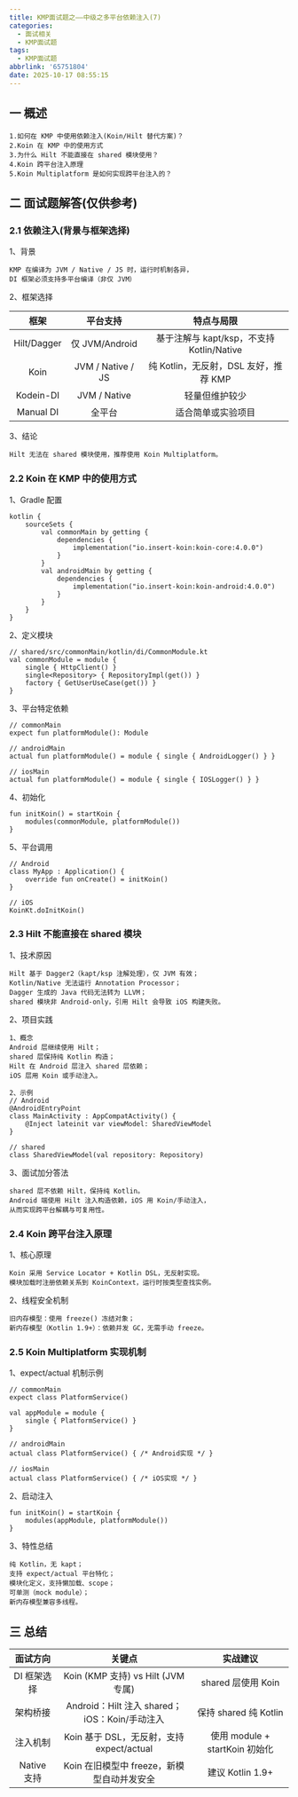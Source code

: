 ```yaml
---
title: KMP面试题之——中级之多平台依赖注入(7)
categories:
  - 面试相关
  - KMP面试题
tags:
  - KMP面试题
abbrlink: '65751804'
date: 2025-10-17 08:55:15
---
```

## 一 概述

```
1.如何在 KMP 中使用依赖注入(Koin/Hilt 替代方案)？
2.Koin 在 KMP 中的使用方式
3.为什么 Hilt 不能直接在 shared 模块使用？
4.Koin 跨平台注入原理
5.Koin Multiplatform 是如何实现跨平台注入的？
```

<!--more-->

## 二 面试题解答(仅供参考)

### 2.1 依赖注入(背景与框架选择)

1、背景

```
KMP 在编译为 JVM / Native / JS 时，运行时机制各异，
DI 框架必须支持多平台编译（非仅 JVM）
```

2、框架选择

|    框架     |     平台支持      |                特点与局限                 |
| :---------: | :---------------: | :---------------------------------------: |
| Hilt/Dagger |  仅 JVM/Android   | 基于注解与 kapt/ksp，不支持 Kotlin/Native |
|    Koin     | JVM / Native / JS |   纯 Kotlin，无反射，DSL 友好，推荐 KMP   |
|  Kodein-DI  |   JVM / Native    |              轻量但维护较少               |
|  Manual DI  |      全平台       |            适合简单或实验项目             |

3、结论

```
Hilt 无法在 shared 模块使用，推荐使用 Koin Multiplatform。
```

### 2.2 Koin 在 KMP 中的使用方式

1、Gradle 配置

```
kotlin {
    sourceSets {
        val commonMain by getting {
            dependencies {
                implementation("io.insert-koin:koin-core:4.0.0")
            }
        }
        val androidMain by getting {
            dependencies {
                implementation("io.insert-koin:koin-android:4.0.0")
            }
        }
    }
}
```

2、定义模块

```
// shared/src/commonMain/kotlin/di/CommonModule.kt
val commonModule = module {
    single { HttpClient() }
    single<Repository> { RepositoryImpl(get()) }
    factory { GetUserUseCase(get()) }
}
```

3、平台特定依赖

```
// commonMain
expect fun platformModule(): Module

// androidMain
actual fun platformModule() = module { single { AndroidLogger() } }

// iosMain
actual fun platformModule() = module { single { IOSLogger() } }
```

4、初始化

```
fun initKoin() = startKoin {
    modules(commonModule, platformModule())
}
```

5、平台调用

```
// Android
class MyApp : Application() {
    override fun onCreate() = initKoin()
}

// iOS
KoinKt.doInitKoin()
```

### 2.3 Hilt 不能直接在 shared 模块

1、技术原因

```
Hilt 基于 Dagger2（kapt/ksp 注解处理），仅 JVM 有效；
Kotlin/Native 无法运行 Annotation Processor；
Dagger 生成的 Java 代码无法转为 LLVM；
shared 模块非 Android-only，引用 Hilt 会导致 iOS 构建失败。
```

2、项目实践

```
1、概念
Android 层继续使用 Hilt；
shared 层保持纯 Kotlin 构造；
Hilt 在 Android 层注入 shared 层依赖；
iOS 层用 Koin 或手动注入。

2、示例
// Android
@AndroidEntryPoint
class MainActivity : AppCompatActivity() {
    @Inject lateinit var viewModel: SharedViewModel
}

// shared
class SharedViewModel(val repository: Repository)
```

3、面试加分答法

```
shared 层不依赖 Hilt，保持纯 Kotlin。
Android 端使用 Hilt 注入构造依赖，iOS 用 Koin/手动注入，
从而实现跨平台解耦与可复用性。
```
### 2.4 Koin 跨平台注入原理

1、核心原理

```
Koin 采用 Service Locator + Kotlin DSL，无反射实现。
模块加载时注册依赖关系到 KoinContext，运行时按类型查找实例。
```

2、线程安全机制

```
旧内存模型：使用 freeze() 冻结对象；
新内存模型（Kotlin 1.9+）：依赖并发 GC，无需手动 freeze。
```

### 2.5 Koin Multiplatform 实现机制

1、expect/actual 机制示例

```
// commonMain
expect class PlatformService()

val appModule = module {
    single { PlatformService() }
}

// androidMain
actual class PlatformService() { /* Android实现 */ }

// iosMain
actual class PlatformService() { /* iOS实现 */ }
```

2、启动注入

```
fun initKoin() = startKoin {
    modules(appModule, platformModule())
}
```

3、特性总结

```
纯 Kotlin，无 kapt；
支持 expect/actual 平台特化；
模块化定义，支持懒加载、scope；
可单测（mock module）；
新内存模型兼容多线程。
```

## 三 总结

|  面试方向   |                      关键点                       |            实战建议            |
| :---------: | :-----------------------------------------------: | :----------------------------: |
| DI 框架选择 |        Koin (KMP 支持) vs Hilt (JVM 专属)         |       shared 层使用 Koin       |
|  架构桥接   | Android：Hilt 注入 shared；<br>iOS：Koin/手动注入 |     保持 shared 纯 Kotlin      |
|  注入机制   |     Koin 基于 DSL，无反射，支持 expect/actual     | 使用 module + startKoin 初始化 |
| Native 支持 |    Koin 在旧模型中 freeze，新模型自动并发安全     |        建议 Kotlin 1.9+        |

